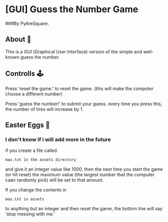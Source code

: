 # [GUI] Guess the Number Game
###By PyAreSquare.

## About 📝
This is a GUI (Graphical User Interface) version of the simple and well-known guess the number.

## Controlls 🕹️
Press 'reset the game.' to reset the game. (this will make the computer choose a different number)

Press 'guess the number!' to submit your guess. every time you press this, the number of tires will increase by 1.

## Easter Eggs 🥚
### I don't know if i will add more in the future

if you create a file called 
```
max.txt in the assets directory
```
and give it an integer value like 1000, then 
the next time you start the game (or hit reset) the maximum value (the largest number that the computer caan randomly pick) will be set to that
amount. 

If you change the contents in 
```
max.txt in assets
```
to anything but an integer and then reset the game, the bottom line
will say 'stop messing with me.'
